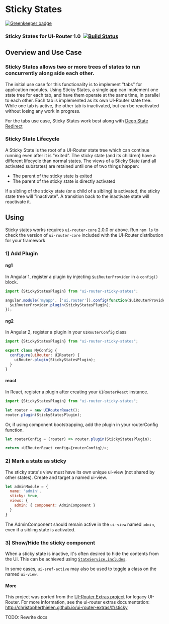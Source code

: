 # Sticky States

[![Greenkeeper badge](https://badges.greenkeeper.io/ui-router/sticky-states.svg)](https://greenkeeper.io/)

### Sticky States for UI-Router 1.0 &nbsp;[![Build Status](https://travis-ci.org/ui-router/sticky-states.svg?branch=master)](https://travis-ci.org/ui-router/sticky-states)

## Overview and Use Case

### Sticky States allows two or more trees of states to run concurrently along side each other.

The initial use case for this functionality is to implement "tabs" for application modules.
Using Sticky States, a single app can implement one state tree for each tab, and have them operate at the same time, in parallel to each other.
Each tab is implemented as its own UI-Router state tree.
While one tab is active, the other tab is inactivated, but can be reactivated without losing any work in progress.

For the tabs use case, Sticky States work best along with [Deep State Redirect](//ui-router.github.io/deep-state-redirect)

### Sticky State Lifecycle


A Sticky State is the root of a UI-Router state tree which can continue running even after it is "exited".
The sticky state (and its children) have a different lifecycle than normal states.
The views of a Sticky State (and all activated substates) are retained until one of two things happen:

- The parent of the sticky state is exited
- The parent of the sticky state is directly activated

If a sibling of the sticky state (or a child of a sibling) is activated, the sticky state tree will "inactivate".
A transition back to the inactivate state will reactivate it.


## Using

Sticky states works requires `ui-router-core` 2.0.0 or above.
Run `npm ls` to check the version of `ui-router-core` included with the UI-Router distribution for your framework

### 1) Add Plugin

#### ng1

In Angular 1, register a plugin by injecting `$uiRouterProvider` in a `config()` block.

```js
import {StickyStatesPlugin} from "ui-router-sticky-states";

angular.module('myapp', ['ui.router']).config(function($uiRouterProvider) {
  $uiRouterProvider.plugin(StickyStatesPlugin);
});
```

#### ng2

In Angular 2, register a plugin in your `UIRouterConfig` class

```js
import {StickyStatesPlugin} from "ui-router-sticky-states";

export class MyConfig {
  configure(uiRouter: UIRouter) {
    uiRouter.plugin(StickyStatesPlugin);
  }
}
```

#### react

In React, register a plugin after creating your `UIRouterReact` instance.

```js
import {StickyStatesPlugin} from "ui-router-sticky-states";

let router = new UIRouterReact();
router.plugin(StickyStatesPlugin);
```

Or, if using component bootstrapping, add the plugin in your routerConfig function.

```js
let routerConfig = (router) => router.plugin(StickyStatesPlugin);

return <UIRouterReact config={routerConfig}/>;
```


### 2) Mark a state as sticky

The sticky state's view must have its own unique ui-view (not shared by other states).
Create and target a named ui-view.

```js
let adminModule = {
  name: 'admin',
  sticky: true,
  views: {
    admin: { component: AdminComponent }
  }
}
```

The AdminComponent should remain active in the `ui-view` named `admin`, even if a sibling state is activated.

### 3) Show/Hide the sticky component

When a sticky state is inactive, it's often desired to hide the contents from the UI.
This can be achieved using [`StateService.includes`](https://ui-router.github.io/docs/latest/classes/state.stateservice.html#includes).

In some cases, `ui-sref-active` may also be used to toggle a class on the named `ui-view`.

#### More

This project was ported from the [UI-Router Extras project](//christopherthielen.github.io/ui-router-extras/) for legacy UI-Router.
For more information, see the ui-router extras documentation: http://christopherthielen.github.io/ui-router-extras/#/sticky

TODO: Rewrite docs
